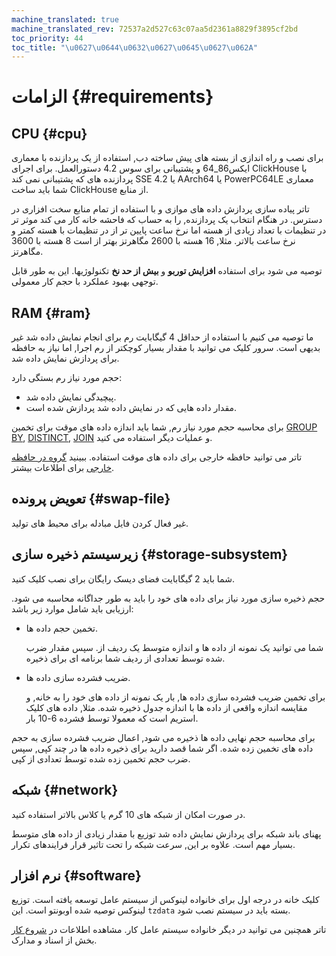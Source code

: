 ```yaml
---
machine_translated: true
machine_translated_rev: 72537a2d527c63c07aa5d2361a8829f3895cf2bd
toc_priority: 44
toc_title: "\u0627\u0644\u0632\u0627\u0645\u0627\u062A"
---
```


# الزامات {#requirements}

## CPU {#cpu}

برای نصب و راه اندازی از بسته های پیش ساخته دب, استفاده از یک پردازنده با معماری ایکس86_64 و پشتیبانی برای سوس 4.2 دستورالعمل. برای اجرای ClickHouse با پردازنده های که پشتیبانی نمی کند SSE 4.2 یا AArch64 یا PowerPC64LE معماری شما باید ساخت ClickHouse از منابع.

تاتر پیاده سازی پردازش داده های موازی و با استفاده از تمام منابع سخت افزاری در دسترس. در هنگام انتخاب یک پردازنده, را به حساب که فاحشه خانه کار می کند موثر تر در تنظیمات با تعداد زیادی از هسته اما نرخ ساعت پایین تر از در تنظیمات با هسته کمتر و نرخ ساعت بالاتر. مثلا, 16 هسته با 2600 مگاهرتز بهتر از است 8 هسته با 3600 مگاهرتز.

توصیه می شود برای استفاده **افزایش توربو** و **بیش از حد نخ** تکنولوژیها. این به طور قابل توجهی بهبود عملکرد با حجم کار معمولی.

## RAM {#ram}

ما توصیه می کنیم با استفاده از حداقل 4 گیگابایت رم برای انجام نمایش داده شد غیر بدیهی است. سرور کلیک می توانید با مقدار بسیار کوچکتر از رم اجرا, اما نیاز به حافظه برای پردازش نمایش داده شد.

حجم مورد نیاز رم بستگی دارد:

-   پیچیدگی نمایش داده شد.
-   مقدار داده هایی که در نمایش داده شد پردازش شده است.

برای محاسبه حجم مورد نیاز رم, شما باید اندازه داده های موقت برای تخمین [GROUP BY](../sql-reference/statements/select/group-by.md#select-group-by-clause), [DISTINCT](../sql-reference/statements/select/distinct.md#select-distinct), [JOIN](../sql-reference/statements/select/join.md#select-join) و عملیات دیگر استفاده می کنید.

تاتر می توانید حافظه خارجی برای داده های موقت استفاده. ببینید [گروه در حافظه خارجی](../sql-reference/statements/select/group-by.md#select-group-by-in-external-memory) برای اطلاعات بیشتر.

## تعویض پرونده {#swap-file}

غیر فعال کردن فایل مبادله برای محیط های تولید.

## زیرسیستم ذخیره سازی {#storage-subsystem}

شما باید 2 گیگابایت فضای دیسک رایگان برای نصب کلیک کنید.

حجم ذخیره سازی مورد نیاز برای داده های خود را باید به طور جداگانه محاسبه می شود. ارزیابی باید شامل موارد زیر باشد:

-   تخمین حجم داده ها.

    شما می توانید یک نمونه از داده ها و اندازه متوسط یک ردیف از. سپس مقدار ضرب شده توسط تعدادی از ردیف شما برنامه ای برای ذخیره.

-   ضریب فشرده سازی داده ها.

    برای تخمین ضریب فشرده سازی داده ها, بار یک نمونه از داده های خود را به خانه, و مقایسه اندازه واقعی از داده ها با اندازه جدول ذخیره شده. مثلا, داده های کلیک استریم است که معمولا توسط فشرده 6-10 بار.

برای محاسبه حجم نهایی داده ها ذخیره می شود, اعمال ضریب فشرده سازی به حجم داده های تخمین زده شده. اگر شما قصد دارید برای ذخیره داده ها در چند کپی, سپس ضرب حجم تخمین زده شده توسط تعدادی از کپی.

## شبکه {#network}

در صورت امکان از شبکه های 10 گرم یا کلاس بالاتر استفاده کنید.

پهنای باند شبکه برای پردازش نمایش داده شد توزیع با مقدار زیادی از داده های متوسط بسیار مهم است. علاوه بر این, سرعت شبکه را تحت تاثیر قرار فرایندهای تکرار.

## نرم افزار {#software}

کلیک خانه در درجه اول برای خانواده لینوکس از سیستم عامل توسعه یافته است. توزیع لینوکس توصیه شده اوبونتو است. این `tzdata` بسته باید در سیستم نصب شود.

تاتر همچنین می توانید در دیگر خانواده سیستم عامل کار. مشاهده اطلاعات در [شروع کار](../getting-started/index.md) بخش از اسناد و مدارک.

